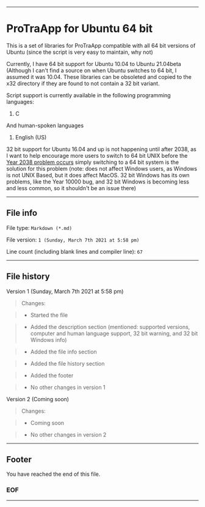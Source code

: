 
***

# ProTraApp for Ubuntu 64 bit

This is a set of libraries for ProTraApp compatible with all 64 bit versions of Ubuntu (since the script is very easy to maintain, why not) 

Currently, I have 64 bit support for Ubuntu 10.04 to Ubuntu 21.04beta (Although I can't find a source on when Ubuntu switches to 64 bit, I assumed it was 10.04. These libraries can be obsoleted and copied to the x32 directory if they are found to not contain a 32 bit variant.

Script support is currently available in the following programming languages:

1. C

And human-spoken languages

1. English (US)

32 bit support for Ubuntu 16.04 and up is not happening until after 2038, as I want to help encourage more users to switch to 64 bit UNIX before the [Year 2038 problem occurs](https://en.wikipedia.org/wiki/Year_2038_problem) simply switching to a 64 bit system is the solution for this problem (note: does not affect Windows users, as Windows is not UNIX Based, but it does affect MacOS. 32 bit Windows has its own problems, like the Year 10000 bug, and 32 bit Windows is becoming less and less common, so it shouldn't be an issue there)

***

## File info

File type: `Markdown (*.md)`

File version: `1 (Sunday, March 7th 2021 at 5:58 pm)`

Line count (including blank lines and compiler line): `67`

***

## File history

Version 1 (Sunday, March 7th 2021 at 5:58 pm)

> Changes:

> * Started the file

> * Added the description section (mentioned: supported versions, computer and human language support, 32 bit warning, and 32 bit Windows info)

> * Added the file info section

> * Added the file history section

> * Added the footer

> * No other changes in version 1

Version 2 (Coming soon)

> Changes:

> * Coming soon

> * No other changes in version 2

***

## Footer

You have reached the end of this file.

### EOF

***
